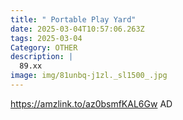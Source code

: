 ```yaml
---
title: " Portable Play Yard"
date: 2025-03-04T10:57:06.263Z
tags: 2025-03-04
Category: OTHER
description: |
  89.xx
image: img/81unbq-j1zl._sl1500_.jpg
---
```

https://amzlink.to/az0bsmfKAL6Gw
AD